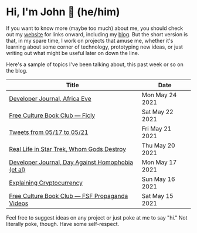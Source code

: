 # Hi, I'm John 👋 (he/him)

If you want to know more (maybe too much) about me, you should check out my [website](https://john.colagioia.net/) for links onward, including my [blog](https://john.colagioia.net/blog).  But the short version is that, in my spare time, I work on projects that amuse me, whether it's learning about some corner of technology, prototyping new ideas, or just writing out what might be useful later on down the line.

Here's a sample of topics I've been talking about, this past week or so on the blog.

|Title|Date|
|-----|-------|
|[Developer Journal, Africa Eve](https://john.colagioia.net/blog/2021/05/24/africa.html)|Mon May 24 2021|
|[Free Culture Book Club — Ficly](https://john.colagioia.net/blog/2021/05/22/ficly.html)|Sat May 22 2021|
|[Tweets from 05/17 to 05/21](https://john.colagioia.net/blog/media/2021/05/21/week.html)|Fri May 21 2021|
|[Real Life in Star Trek, Whom Gods Destroy](https://john.colagioia.net/blog/2021/05/20/gods.html)|Thu May 20 2021|
|[Developer Journal, Day Against Homophobia (et al)](https://john.colagioia.net/blog/2021/05/17/idahot.html)|Mon May 17 2021|
|[Explaining Cryptocurrency](https://john.colagioia.net/blog/2021/05/16/crypto.html)|Sun May 16 2021|
|[Free Culture Book Club — FSF Propaganda Videos](https://john.colagioia.net/blog/2021/05/15/fsf.html)|Sat May 15 2021|

Feel free to suggest ideas on any project or just poke at me to say "hi." Not literally poke, though. Have some self-respect.

